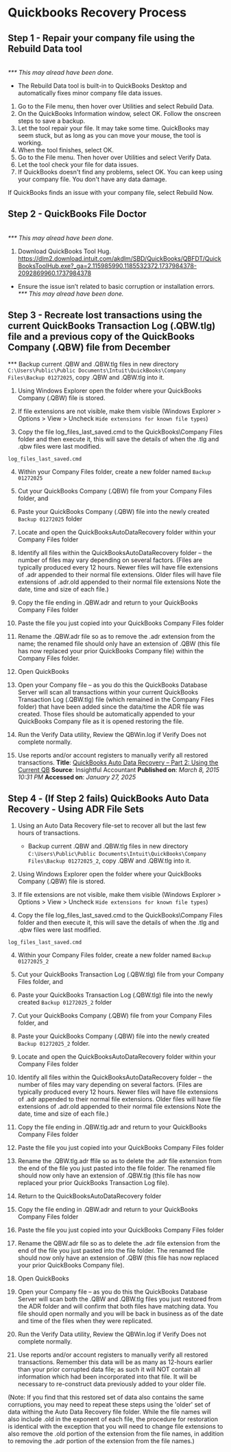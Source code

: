 # Quickbooks Recovery Process

## Step 1 - Repair your company file using the Rebuild Data tool
<br><i>*** This may alread have been done.</i></br>
* The Rebuild Data tool is built-in to QuickBooks Desktop and automatically fixes minor company file data issues.

1) Go to the File menu, then hover over Utilities and select Rebuild Data.
2) On the QuickBooks Information window, select OK. Follow the onscreen steps to save a backup.
3) Let the tool repair your file. It may take some time. QuickBooks may seem stuck, but as long as you can move your mouse, the tool is working.
4) When the tool finishes, select OK.
5) Go to the File menu. Then hover over Utilities and select Verify Data.
6) Let the tool check your file for data issues.
7) If QuickBooks doesn't find any problems, select OK. You can keep using your company file. You don't have any data damage.

If QuickBooks finds an issue with your company file, select Rebuild Now.
## Step 2 - QuickBooks File Doctor
<br><i>*** This may alread have been done.</i></br>
1) Download QuickBooks Tool Hug. https://dlm2.download.intuit.com/akdlm/SBD/QuickBooks/QBFDT/QuickBooksToolHub.exe?_ga=2.115985990.1185532372.1737984378-2092869960.1737984378

* Ensure the issue isn’t related to basic corruption or installation errors. <br><i>*** This may alread have been done.</i></br>

## Step 3 - Recreate lost transactions using the current QuickBooks Transaction Log (.QBW.tlg) file and a previous copy of the QuickBooks Company (.QBW) file from December

*** Backup current .QBW and .QBW.tlg files in new directory `C:\Users\Public\Public Documents\Intuit\QuickBooks\Company Files\Backup 01272025`, copy .QBW and .QBW.tlg into it.

1) Using Windows Explorer open the folder where your QuickBooks Company (.QBW) file is stored.
<!-- ![Local Image](image1.png "Image 1") -->

2) If file extensions are not visible, make them visible (Windows Explorer > Options > View > Uncheck `Hide extensions for known file types`)

3) Copy the file log_files_last_saved.cmd to the QuickBooks\Company Files folder and then execute it, this will save the details of when the .tlg and .qbw files were last modified.
```
log_files_last_saved.cmd
```

4) Within your Company Files folder, create a new folder named `Backup 01272025`

5) Cut your QuickBooks Company (.QBW) file from your Company Files folder, and

6) Paste your QuickBooks Company (.QBW) file into the newly created `Backup 01272025` folder

7) Locate and open the QuickBooksAutoDataRecovery folder within your Company Files folder

8) Identify all files within the QuickBooksAutoDataRecovery folder – the number of files may vary depending on several factors. (Files are typically produced every 12 hours. Newer files will have file extensions of .adr appended to their normal file extensions.  Older files will have file extensions of .adr.old appended to their normal file extensions  Note the date, time and size of each file.)
<!-- ![Local Image](image2.png "Image 2") -->

9) Copy the file ending in .QBW.adr and return to your QuickBooks Company Files folder

10) Paste the file you just copied into your QuickBooks Company Files folder

11) Rename the .QBW.adr file so as to remove the .adr extension from the name; the renamed file should only have an extension of .QBW (this file has now replaced your prior QuickBooks Company file) within the Company Files folder.
<!-- ![Local Image](image3.png "Image 3") -->
12) Open QuickBooks

13) Open your Company file – as you do this the QuickBooks Database Server will scan all transactions within your current QuickBooks Transaction Log (.QBW.tlg) file (which remained in the Company Files folder) that have been added since the data/time the ADR file was created. Those files should be automatically appended to your QuickBooks Company file as it is opened restoring the file.

14) Run the Verify Data utility, Review the QBWin.log if Verify Does not complete normally.

15) Use reports and/or account registers to manually verify all restored transactions.
**Title**: [QuickBooks Auto Data Recovery – Part 2: Using the Current QB](https://insightfulaccountant.com/accounting-tech/general-ledger/quickbooks-auto-data-recovery-%E2%80%93-part-2%3A-using-the-current-qb/)
**Source**: Insightful Accountant
**Published on**: *March 8, 2015 10:31 PM*
**Accessed on**: *January 27, 2025*

## Step 4 - (If Step 2 fails) QuickBooks Auto Data Recovery - Using ADR File Sets
1) Using an Auto Data Recovery file-set to recover all but the last few hours of transactions.
    * Backup current .QBW and .QBW.tlg files in new directory `C:\Users\Public\Public Documents\Intuit\QuickBooks\Company Files\Backup 01272025_2`, copy .QBW and .QBW.tlg into it.
1) Using Windows Explorer open the folder where your QuickBooks Company (.QBW) file is stored.

2) If file extensions are not visible, make them visible (Windows Explorer > Options > View > Uncheck `Hide extensions for known file types`)

3) Copy the file log_files_last_saved.cmd to the QuickBooks\Company Files folder and then execute it, this will save the details of when the .tlg and .qbw files were last modified.
```
log_files_last_saved.cmd
```

4) Within your Company Files folder, create a new folder named `Backup 01272025_2`

5) Cut your QuickBooks Transaction Log (.QBW.tlg) file from your Company Files folder, and

6) Paste your QuickBooks Transaction Log (.QBW.tlg) file into the newly created `Backup 01272025_2` folder

7) Cut your QuickBooks Company (.QBW) file from your Company Files folder, and

8) Paste your QuickBooks Company (.QBW) file into the newly created `Backup 01272025_2` folder.

9) Locate and open the QuickBooksAutoDataRecovery folder within your Company Files folder

10) Identify all files within the QuickBooksAutoDataRecovery folder – the number of files may vary depending on several factors. (Files are typically produced every 12 hours. Newer files will have file extensions of .adr appended to their normal file extensions.  Older files will have file extensions of .adr.old appended to their normal file extensions  Note the date, time and size of each file.)

11) Copy the file ending in .QBW.tlg.adr and return to your QuickBooks Company Files folder

12) Paste the file you just copied into your QuickBooks Company Files folder

13) Rename the .QBW.tlg.adr ffile so as to delete the .adr file extension from the end of the file you just pasted into the file folder. The renamed file should now only have an extension of .QBW.tlg (this file has now replaced your prior QuickBooks Transaction Log file).

13) Return to the QuickBooksAutoDataRecovery folder

14) Copy the file ending in .QBW.adr and return to your QuickBooks Company Files folder

15) Paste the file you just copied into your QuickBooks Company Files folder

16) Rename the QBW.adr file so as to delete the .adr file extension from the end of the file you just pasted into the file folder. The renamed file should now only have an extension of .QBW (this file has now replaced your prior QuickBooks Company file).

17) Open QuickBooks

18) Open your Company file – as you do this the QuickBooks Database Server will scan both the .QBW and .QBW.tlg files you just restored from the ADR folder and will confirm that both files have matching data. You file should open normally and you will be back in business as of the date and time of the files when they were replicated.

19) Run the Verify Data utility, Review the QBWin.log if Verify Does not complete normally.

20) Use reports and/or account registers to manually verify all restored transactions. Remember this data will be as many as 12-hours earlier than your prior corrupted data file; as such it will NOT contain all information which had been incorporated into that file.  It will be necessary to re-construct data previously added to your older file.

(Note: If you find that this restored set of data also contains the same corruptions, you may need to repeat these steps using the 'older' set of data withing the Auto Data Recovery file folder.  While the file names will also include .old in the exponent of each file, the procedure for restoration is identical with the exception that you will need to change file extensions to also remove the .old portion of the extension from the file names, in addition to removing the .adr portion of the extension from the file names.)

<!-- ## Step 5 - (If Steps 2 and 3 fail) Use Stellar Repair
* https://cloud.stellarinfo.com/StellarRepairforQuickBooksSoftware-A.exe?_ga=2.119774792.1355178001.1737990812-442019885.1737990812 -->
